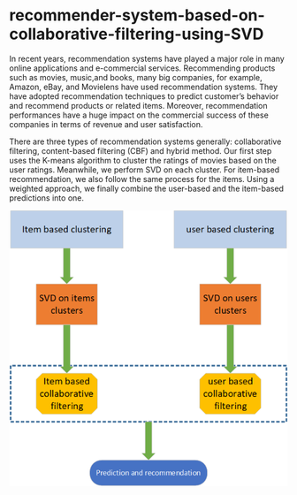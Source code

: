 # recommender-system-based-on-collaborative-filtering-using-SVD
In recent years, recommendation systems have played a major role in many online applications and e-commercial services. Recommending products such as movies, music,and books, many big companies, for example, Amazon, eBay, and Movielens have used recommendation systems. They have adopted recommendation techniques to predict customer’s behavior and recommend products or related items. Moreover, recommendation performances have a huge impact on the commercial success of these companies in terms of revenue and user satisfaction.

There are three types of recommendation systems generally: collaborative filtering, content-based filtering (CBF) and hybrid method. Our first step uses the K-means algorithm to cluster the ratings of movies based on the user ratings. Meanwhile, we perform SVD on each cluster. For item-based recommendation, we also follow the same process for the items. Using a weighted approach, we finally combine the user-based and the item-based predictions into one.


![alt text](https://github.com/sayeh31/recommender-system-based-on-collaborative-filtering-using-SVD/blob/main/aproach.png)


